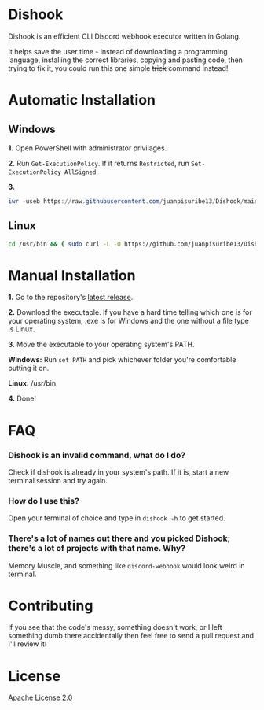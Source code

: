 # Dishook
Dishook is an efficient CLI Discord webhook executor written in Golang.

It helps save the user time - instead of downloading a programming language, installing the correct libraries, 
copying and pasting code, then trying to fix it, you could run this one simple ~~trick~~ command instead!

# Automatic Installation

## Windows
**1.** Open PowerShell with administrator privilages.

**2.** Run `Get-ExecutionPolicy`. If it returns `Restricted`, run `Set-ExecutionPolicy AllSigned`.

**3.** 
```powershell
iwr -useb https://raw.githubusercontent.com/juanpisuribe13/Dishook/main/bin/install.ps1 | iex
```

## Linux

```bash
cd /usr/bin && { sudo curl -L -O https://github.com/juanpisuribe13/Dishook/releases/latest/download/dishook; sudo chmod +x dishook; cd -; }
```

# Manual Installation

**1.** Go to the repository's [latest release](https://github.com/juanpisuribe13/Dishook/releases/latest).

**2.** Download the executable. If you have a hard time telling which one is for your operating system, 
.exe is for Windows and the one without a file type is Linux.

**3.** Move the executable to your operating system's PATH.

**Windows:** Run `set PATH` and pick whichever folder you're comfortable putting it on.

**Linux:** /usr/bin

**4.** Done!

# FAQ

### Dishook is an invalid command, what do I do?

Check if dishook is already in your system's path. If it is, start a new terminal session and try again.

### How do I use this?

Open your terminal of choice and type in `dishook -h` to get started.

### There's a lot of names out there and you picked Dishook; there's a lot of projects with that name. Why?

Memory Muscle, and something like `discord-webhook` would look weird in terminal.

# Contributing

If you see that the code's messy, something doesn't work, or I left something dumb there accidentally then feel 
free to send a pull request and I'll review it!

# License
[Apache License 2.0](https://raw.githubusercontent.com/juanpisuribe13/Dishook/main/LICENSE)
